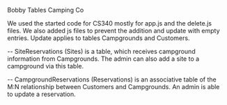 Bobby Tables Camping Co

We used the started code for CS340 mostly for app.js and the delete.js files. 
We also added js files to prevent the addition and update with empty entries. 
Update applies to tables Campgrounds and Customers. 

-- SiteReservations (Sites) is a table, which receives campground information from
Campgrounds. The admin can also add a site to a campground via this table. 

-- CampgroundReservations (Reservations) is an associative table of the M:N relationship
between Customers and Campgrounds. An admin is able to update a reservation. 
